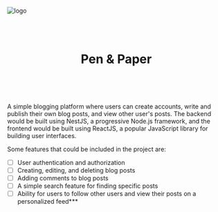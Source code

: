 ![logo](https://user-images.githubusercontent.com/65178119/219971962-dec45be6-7b15-49aa-9661-a5d5ee28bf4d.png)
<div align="center">
  <br />
  <br />
  <h1>Pen & Paper </h1>
  <br />
  <br />
  <br />
</div>

<div style="text-align:center">
</div>

A simple blogging platform where users can create accounts, write and publish their own blog posts, and view other user's posts. The backend would be built using NestJS, a progressive Node.js framework, and the frontend would be built using ReactJS, a popular JavaScript library for building user interfaces.

Some features that could be included in the project are:

- [ ] User authentication and authorization
- [ ] Creating, editing, and deleting blog posts
- [ ] Adding comments to blog posts
- [ ] A simple search feature for finding specific posts
- [ ] Ability for users to follow other users and view their posts on a personalized feed***
